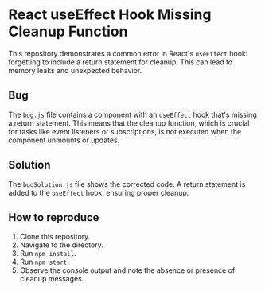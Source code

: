 # React useEffect Hook Missing Cleanup Function

This repository demonstrates a common error in React's `useEffect` hook: forgetting to include a return statement for cleanup.  This can lead to memory leaks and unexpected behavior.

## Bug
The `bug.js` file contains a component with an `useEffect` hook that's missing a return statement.  This means that the cleanup function, which is crucial for tasks like event listeners or subscriptions, is not executed when the component unmounts or updates.

## Solution
The `bugSolution.js` file shows the corrected code.  A return statement is added to the `useEffect` hook, ensuring proper cleanup.

## How to reproduce
1. Clone this repository.
2. Navigate to the directory.
3. Run `npm install`.
4. Run `npm start`.
5. Observe the console output and note the absence or presence of cleanup messages.
